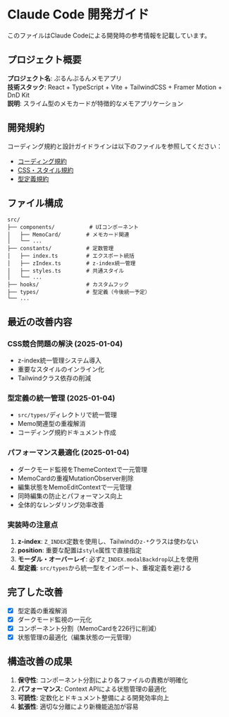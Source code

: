 # Claude Code 開発ガイド

このファイルはClaude Codeによる開発時の参考情報を記載しています。

## プロジェクト概要

**プロジェクト名**: ぷるんぷるんメモアプリ  
**技術スタック**: React + TypeScript + Vite + TailwindCSS + Framer Motion + DnD Kit  
**説明**: スライム型のメモカードが特徴的なメモアプリケーション

## 開発規約

コーディング規約と設計ガイドラインは以下のファイルを参照してください：

- [コーディング規約](./docs/coding-guidelines.md)
- [CSS・スタイル規約](./docs/css-guidelines.md)
- [型定義規約](./docs/type-guidelines.md)

## ファイル構成

```
src/
├── components/           # UIコンポーネント
│   ├── MemoCard/        # メモカード関連
│   └── ...
├── constants/           # 定数管理
│   ├── index.ts         # エクスポート統括
│   ├── zIndex.ts        # z-index統一管理
│   ├── styles.ts        # 共通スタイル
│   └── ...
├── hooks/               # カスタムフック
├── types/               # 型定義（今後統一予定）
└── ...
```

## 最近の改善内容

### CSS競合問題の解決 (2025-01-04)
- z-index統一管理システム導入
- 重要なスタイルのインライン化
- Tailwindクラス依存の削減

### 型定義の統一管理 (2025-01-04)
- `src/types/`ディレクトリで統一管理
- Memo関連型の重複解消
- コーディング規約ドキュメント作成

### パフォーマンス最適化 (2025-01-04)
- ダークモード監視をThemeContextで一元管理
- MemoCardの重複MutationObserver削除
- 編集状態をMemoEditContextで一元管理
- 同時編集の防止とパフォーマンス向上
- 全体的なレンダリング効率改善

### 実装時の注意点
1. **z-index**: `Z_INDEX`定数を使用し、Tailwindの`z-*`クラスは使わない
2. **position**: 重要な配置は`style`属性で直接指定
3. **モーダル・オーバーレイ**: 必ず`Z_INDEX.modalBackdrop`以上を使用
4. **型定義**: `src/types`から統一型をインポート、重複定義を避ける

## 完了した改善
- [x] 型定義の重複解消
- [x] ダークモード監視の一元化
- [x] コンポーネント分割（MemoCardを226行に削減）
- [x] 状態管理の最適化（編集状態の一元管理）

## 構造改善の成果
1. **保守性**: コンポーネント分割により各ファイルの責務が明確化
2. **パフォーマンス**: Context APIによる状態管理の最適化
3. **可読性**: 定数化とドキュメント整備による開発効率向上
4. **拡張性**: 適切な分離により新機能追加が容易